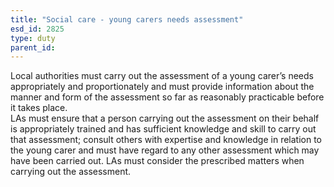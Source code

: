 ```yaml
---
title: "Social care - young carers needs assessment"
esd_id: 2825
type: duty
parent_id:  
---
```


Local authorities must carry out the assessment of a young carer’s needs appropriately and proportionately and must provide information about the manner and form of the assessment so far as reasonably practicable before it takes place.  
LAs must ensure that a person carrying out the assessment on their behalf is appropriately trained and has sufficient knowledge and skill to carry out that assessment; consult others with expertise and knowledge in relation to the young carer and must have regard to any other assessment which may have been carried out.  LAs must consider the prescribed matters when carrying out the assessment.

